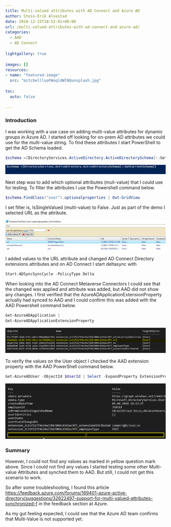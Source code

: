 ```yaml
---
title: Multi-valued attributes with AD Connect and Azure AD
author: Stein-Erik Alvestad
date: 2018-12-25T18:52:01+00:00
url: /multi-valued-attributes-with-ad-connect-and-azure-ad/
categories:
  - AAD
  - AD Connect

lightgallery: true

images: []
resources:
- name: "featured-image"
  src: "mitchellluoFWoqldWlNQunsplash.jpg"

toc:
  auto: false

---
```

### Introduction

I was working with a use case on adding multi-value attributes for dynamic groups in Azure AD. I started off looking for on-prem AD attributes we could use for the multi-value string. To find these attributes I start PowerShell to get the AD Schema loaded. 

```powershell
$schema =[DirectoryServices.ActiveDirectory.ActiveDirectorySchema]::GetCurrentSchema
```


![image](image.png)

Next step was to add which optional attributes (muli-value) that I could use for testing. To filter the attributes I use the Powershell command below.

```powershell
$schema.FindClass("user").optionalproperties | Out-GridView
```
I set filter is, IsSingleValued (multi-value) to False. Just as part of the demo I selected URL as the attribute.




![image](image-1.png)

I added values to the URL attribute and changed AD Connect Directory extensions attributes and on AD Connect I start deltasync with 

```powershell
Start-ADSyncSyncCycle -PolicyType Delta 
```

When looking into the AD Connect Metaverse Connectors I could see that the changed was applied and attribute was added, but AAD did not show any changes. I first verified that the AzureADApplicationExtensionProperty actually had synced to AAD and I could confirm this was added with the AAD Powershell command below.  


```powershell
Get-AzureADApplication | 
Get-AzureADApplicationExtensionProperty
```

![image](ApplicationExentisonPropertymultivalue.png)

To verify the values on the User object I checked the AAD extension property with the AAD PowerShell command below.  


```powershell
Get-AzureADUser -ObjectId $UserId | Select -ExpandProperty ExtensionProperty
```

![image](AzureAD-powershell-multivalue.png)


### Summary

However, I could not find any values as marked in yellow question mark above. Since I could not find any values I started testing some other Multi-value Attributes and synched them to AAD. But still, I could not get this scenario to work. 

So after some troubleshooting, I found this article  
<https://feedback.azure.com/forums/169401-azure-active-directory/suggestions/32622497-support-for-multi-valued-attributes-synchronized-f> in the feedback section at Azure. 

As my gut feeling expected, I could see that the Azure AD team confirms that Multi-Value is not supported yet.